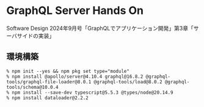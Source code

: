 # GraphQL Server Hands On

Software Design 2024年9月号「GraphQLでアプリケーション開発」第3章「サーバサイドの実装」

## 環境構築

```console
% npm init --yes && npm pkg set type="module"
% npm install @apollo/server@4.10.4 graphql@16.8.2 @graphql-tools/graphql-file-loader@8.0.1 @graphql-tools/load@8.0.2 @graphql-tools/schema@10.0.4
% npm install --save-dev typescript@5.5.3 @types/node@20.14.9
% npm install dataloader@2.2.2
```
